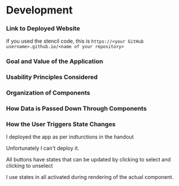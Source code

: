 # Development

### Link to Deployed Website
If you used the stencil code, this is `https://<your GitHub username>.github.io/<name of your repository>`

### Goal and Value of the Application

### Usability Principles Considered

### Organization of Components

### How Data is Passed Down Through Components

### How the User Triggers State Changes

I deployed the app as per indturctions in the handout

Unfortunately I can't deploy it.

All buttons have states that can be updated by clicking to select and clicking to unselect

I use states in all activated during rendering of the actual component.
